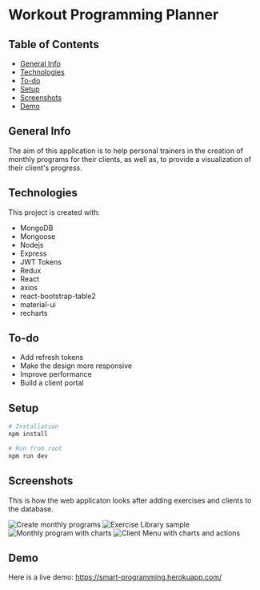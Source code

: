 # Workout Programming Planner

## Table of Contents
* [General Info](#General-Info)
* [Technologies](#Technologies)
* [To-do](#To-do)
* [Setup](#Setup)
* [Screenshots](#Screenshots)
* [Demo](#Demo)

## General Info
The aim of this application is to help personal trainers in the creation of monthly programs for their clients, as well as, to provide a visualization of their client's progress.

## Technologies
This project is created with:
* MongoDB
* Mongoose
* Nodejs
* Express
* JWT Tokens
* Redux
* React
* axios
* react-bootstrap-table2
* material-ui
* recharts

## To-do
* Add refresh tokens
* Make the design more responsive
* Improve performance
* Build a client portal

## Setup
```bash
# Installation
npm install

# Run from root
npm run dev

```
## Screenshots
This is how the web applicaton looks after adding exercises and clients to the database.

![Create monthly programs](https://i.imgur.com/iIvXpxL.png)
![Exercise Library sample](https://imgur.com/L1oAqx8.png)
![Monthly program with charts](https://imgur.com/bfJ22wB.png)
![Client Menu with charts and actions](https://imgur.com/3SCL7aE.png)

## Demo
Here is a live demo:
https://smart-programming.herokuapp.com/

